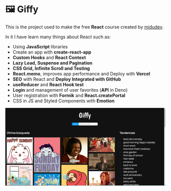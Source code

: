 # 🖼️ Giffy

This is the project used to make the free **React** course created by [midudev](https://github.com/midudev).

In it I have learn many things about React such as:

- Using **JavaScript** libraries
- Create an app with **create-react-app**
- **Custom Hooks** and **React Context**
- **Lazy Load, Suspense and Pagination**
- **CSS Grid, Infinite Scroll and Testing**
- **React.memo**, improves app performance and Deploy with **Vercel**
- **SEO** with React and **Deploy Integrated with GitHub**
- **useReducer** and **React Hook test**
- **Login** and management of user favorites (**API** in Deno)
- User registration with **Formik** and **React.createPortal**
- CSS in JS and Styled Components with **Emotion**

![Screenshot](screenshot.jpg)
